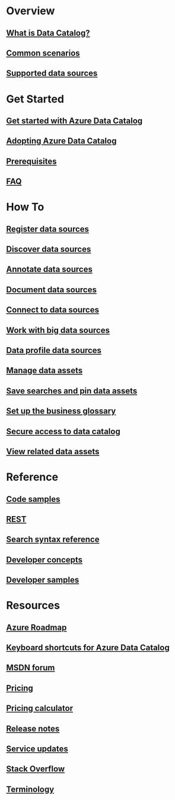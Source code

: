# Overview
## [What is Data Catalog?](data-catalog-what-is-data-catalog.md)
## [Common scenarios](data-catalog-common-scenarios.md)
## [Supported data sources](data-catalog-dsr.md)

# Get Started
## [Get started with Azure Data Catalog](data-catalog-get-started.md)
## [Adopting Azure Data Catalog](data-catalog-adopting-data-catalog.md)
## [Prerequisites](data-catalog-prerequisites.md)
## [FAQ](data-catalog-frequently-asked-questions.md)

# How To
## [Register data sources](data-catalog-how-to-register.md)
## [Discover data sources](data-catalog-how-to-discover.md)
## [Annotate data sources](data-catalog-how-to-annotate.md)
## [Document data sources](data-catalog-how-to-documentation.md)
## [Connect to data sources](data-catalog-how-to-connect.md)
## [Work with big data sources](data-catalog-how-to-big-data.md)
## [Data profile data sources](data-catalog-how-to-data-profile.md)
## [Manage data assets](data-catalog-how-to-manage.md)
## [Save searches and pin data assets](data-catalog-how-to-save-pin.md)
## [Set up the business glossary](data-catalog-how-to-business-glossary.md)
## [Secure access to data catalog](data-catalog-how-to-secure-catalog.md)
## [View related data assets](data-catalog-how-to-view-related-data-assets.md) 

# Reference
## [Code samples](https://azure.microsoft.com/en-us/resources/samples/?service=data-catalog)
## [REST](/rest/api/datacatalog/)
## [Search syntax reference](/rest/api/datacatalog/data-catalog-search-syntax-reference)
## [Developer concepts](data-catalog-developer-concepts.md)
## [Developer samples](data-catalog-samples.md)

# Resources
## [Azure Roadmap](https://azure.microsoft.com/roadmap/)
## [Keyboard shortcuts for Azure Data Catalog](data-catalog-keyboard-shortcuts.md)
## [MSDN forum](https://social.msdn.microsoft.com/Forums/en-US/home?forum=azuredatacatalog)
## [Pricing](https://azure.microsoft.com/pricing/details/data-catalog/)
## [Pricing calculator](https://azure.microsoft.com/pricing/calculator/)
## [Release notes](data-catalog-whats-new.md)
## [Service updates](https://azure.microsoft.com/updates/?product=data-catalog)
## [Stack Overflow](http://stackoverflow.com/questions/tagged/azure-data-catalog)
## [Terminology](data-catalog-terminology.md)
